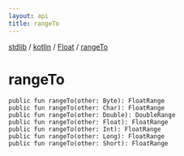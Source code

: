 ```yaml
---
layout: api
title: rangeTo
---
```

[stdlib](../../index.html) / [kotlin](../index.html) / [Float](index.html) / [rangeTo](rangeTo.html)

# rangeTo

```
public fun rangeTo(other: Byte): FloatRange
public fun rangeTo(other: Char): FloatRange
public fun rangeTo(other: Double): DoubleRange
public fun rangeTo(other: Float): FloatRange
public fun rangeTo(other: Int): FloatRange
public fun rangeTo(other: Long): FloatRange
public fun rangeTo(other: Short): FloatRange
```
